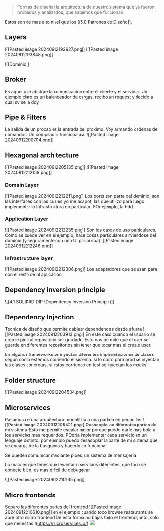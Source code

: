 > Formas de diseñar la arquitectura de nuestro sistema que ya fueron probados y analizados, que sabemos que funcionan.

Estos son de mas alto nivel que los [[5.0 Patrones de Diseño]].

## Layers 

![[Pasted image 20240912192927.png]]
![[Pasted image 20240912193848.png]]

![[Dominio]]
## Broker 
Es aquel que abstrae la comunicacion entre el cliente y el servidor. Un ejemplo claro es un balanceador de cargas, recibo un request y decido a cual sv se la doy

## Pipe & Filters 
La salida de un procso es la entrada del proximo. Voy armando cadenas de comandos. Un compilador funciona asi.
![[Pasted image 20240912200704.png]]

## Hexagonal architecture
![[Pasted image 20240912205135.png]]
![[Pasted image 20240912212158.png]]

### Domain Layer
![[Pasted image 20240912212211.png]]
Los ports son parte del dominio, son las interfaces con las cuales yo me adapot, las que utilizo para luego implementar la Infrastructura en particular. POr ejemplo, la bdd
### Application Layer 
![[Pasted image 20240912212235.png]]
Son los casos de uso particulares. Como se puede ver en el ejemplo, hace cosas particulares sirviendose del dominio (y seguramente con una UI por arriba)
![[Pasted image 20240912212246.png]]

### Infrastructure layer 
![[Pasted image 20240912212306.png]]
Los adaptadores que se usan para con el resto de al aplicacion
## Dependency inversion principle 
![[4.1 SOLID#D DIP (Dependency Inversion Principle)]]

## Dependency Injection 
Tecnica de diseño que permite cablear dependencias desde afuera
![[Pasted image 20240912203913.png]]
En este caso cuando el usuario se crea le pide al repositorio ser gurdado. Esto nos permite que el user se guarde en diferentes repositorios sin tener que tocar mas el create user.

En algunos frameworks se inyectan diferentes implenetaciones de clases segun como estemos corriendo el sistema. si lo corro para prod se inyectan las clases concretas, si estoy corriendo en test se inyectan los mocks.

## Folder structure
![[Pasted image 20240912204534.png]]



## Microservices 
Pasamos de una arquitectura monolitica a una partida en pedacitos
![[Pasted image 20240912205421.png]]
Desacoplo las diferentes partes de mi sistema. Esto me permite escalar mejor porque puedo darle mas bola a los servicios mas requeridos.
POdria implementar cada servicio en un lenguaje distinto. 
por ejemplo puedo desacoplar la parte de mi sistema que se encarga de la busqueda y hacerlo en funcional

Se pueden comunicar mediante pipes, un sistema de mensajeria

Lo malo es que tenes que levantar n servicios diferentes, que todo se conecte bien, es mas dificil de debuggear

![[Pasted image 20240912210135.png]]

## Micro frontends

Separo las diferentes partes del frontend
![[Pasted image 20240912210610.png]]
en el ejemplo cuando toco browse restaurants se abre otro micro frontend
De esta forma no bajas todo el frontend junto, solo que necesitas
!(https://microservices.io/)
![](https://microservices.io/)

